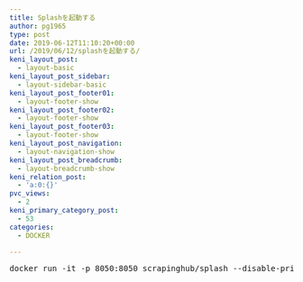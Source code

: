 ```yaml
---
title: Splashを起動する
author: pg1965
type: post
date: 2019-06-12T11:10:20+00:00
url: /2019/06/12/splashを起動する/
keni_layout_post:
  - layout-basic
keni_layout_post_sidebar:
  - layout-sidebar-basic
keni_layout_post_footer01:
  - layout-footer-show
keni_layout_post_footer02:
  - layout-footer-show
keni_layout_post_footer03:
  - layout-footer-show
keni_layout_post_navigation:
  - layout-navigation-show
keni_layout_post_breadcrumb:
  - layout-breadcrumb-show
keni_relation_post:
  - 'a:0:{}'
pvc_views:
  - 2
keni_primary_category_post:
  - 53
categories:
  - DOCKER

---
```

<pre class="lang:vim decode:true ">docker run -it -p 8050:8050 scrapinghub/splash --disable-private-mode</pre>

&nbsp;